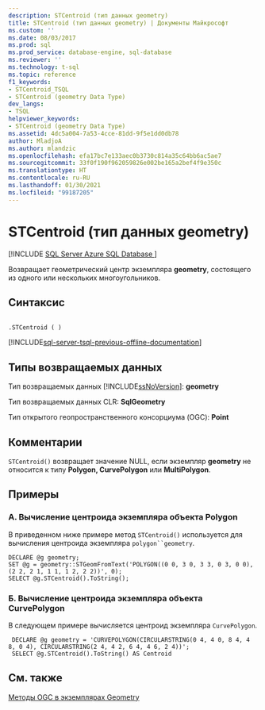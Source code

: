 ```yaml
---
description: STCentroid (тип данных geometry)
title: STCentroid (тип данных geometry) | Документы Майкрософт
ms.custom: ''
ms.date: 08/03/2017
ms.prod: sql
ms.prod_service: database-engine, sql-database
ms.reviewer: ''
ms.technology: t-sql
ms.topic: reference
f1_keywords:
- STCentroid_TSQL
- STCentroid (geometry Data Type)
dev_langs:
- TSQL
helpviewer_keywords:
- STCentroid (geometry Data Type)
ms.assetid: 4dc5a004-7a53-4cce-81dd-9f5e1dd0db78
author: MladjoA
ms.author: mlandzic
ms.openlocfilehash: efa17bc7e133aec0b3730c814a35c64bb6ac5ae7
ms.sourcegitcommit: 33f0f190f962059826e002be165a2bef4f9e350c
ms.translationtype: HT
ms.contentlocale: ru-RU
ms.lasthandoff: 01/30/2021
ms.locfileid: "99187205"
---
```

# <a name="stcentroid-geometry-data-type"></a>STCentroid (тип данных geometry)
[!INCLUDE [SQL Server Azure SQL Database ](../../includes/applies-to-version/sql-asdb.md)]

Возвращает геометрический центр экземпляра **geometry**, состоящего из одного или нескольких многоугольников.
  
## <a name="syntax"></a>Синтаксис  
  
```  
  
.STCentroid ( )  
```  
  
[!INCLUDE[sql-server-tsql-previous-offline-documentation](../../includes/sql-server-tsql-previous-offline-documentation.md)]

## <a name="return-types"></a>Типы возвращаемых данных
 Тип возвращаемых данных [!INCLUDE[ssNoVersion](../../includes/ssnoversion-md.md)]: **geometry**  
  
 Тип возвращаемых данных CLR: **SqlGeometry**  
  
 Тип открытого геопространственного консорциума (OGC): **Point**  
  
## <a name="remarks"></a>Комментарии  
 `STCentroid()` возвращает значение NULL, если экземпляр **geometry** не относится к типу **Polygon, CurvePolygon** или **MultiPolygon**.  
  
## <a name="examples"></a>Примеры  
  
### <a name="a-computing-the-centroid-of-a-polygon-instance"></a>A. Вычисление центроида экземпляра объекта Polygon  
 В приведенном ниже примере метод `STCentroid()` используется для вычисления центроида экземпляра `polygon``geometry`.  
  
```  
DECLARE @g geometry;  
SET @g = geometry::STGeomFromText('POLYGON((0 0, 3 0, 3 3, 0 3, 0 0),(2 2, 2 1, 1 1, 1 2, 2 2))', 0);  
SELECT @g.STCentroid().ToString();  
```  
  
### <a name="b-computing-the-centroid-of-a-curvepolygon-instance"></a>Б. Вычисление центроида экземпляра объекта CurvePolygon  
 В следующем примере вычисляется центроид экземпляра `CurvePolygon`.  
  
```
 DECLARE @g geometry = 'CURVEPOLYGON(CIRCULARSTRING(0 4, 4 0, 8 4, 4 8, 0 4), CIRCULARSTRING(2 4, 4 2, 6 4, 4 6, 2 4))';  
 SELECT @g.STCentroid().ToString() AS Centroid
 ```  
  
## <a name="see-also"></a>См. также  
 [Методы OGC в экземплярах Geometry](../../t-sql/spatial-geometry/ogc-methods-on-geometry-instances.md)  
  
  

